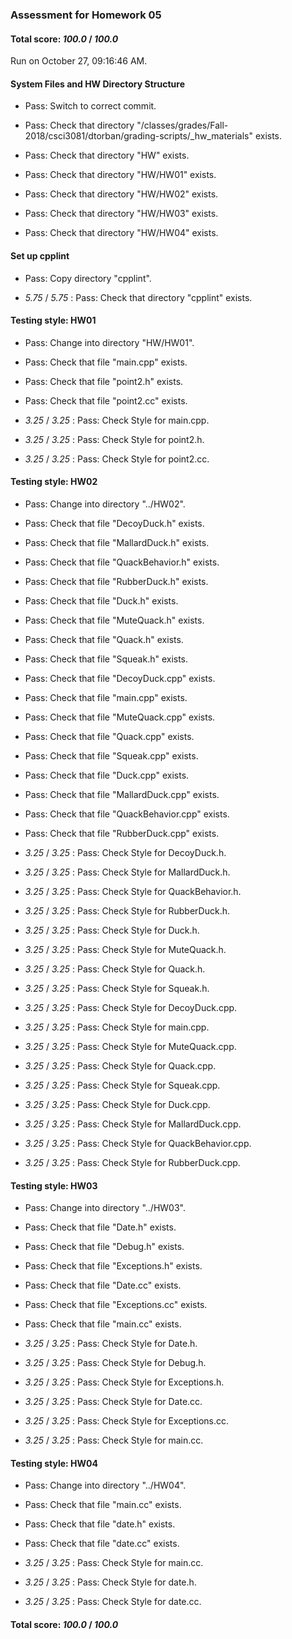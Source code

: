 ### Assessment for Homework 05

#### Total score: _100.0_ / _100.0_

Run on October 27, 09:16:46 AM.


#### System Files and HW Directory Structure

+ Pass: Switch to correct commit.



+ Pass: Check that directory "/classes/grades/Fall-2018/csci3081/dtorban/grading-scripts/_hw_materials" exists.

+ Pass: Check that directory "HW" exists.

+ Pass: Check that directory "HW/HW01" exists.

+ Pass: Check that directory "HW/HW02" exists.

+ Pass: Check that directory "HW/HW03" exists.

+ Pass: Check that directory "HW/HW04" exists.


#### Set up cpplint

+ Pass: Copy directory "cpplint".



+  _5.75_ / _5.75_ : Pass: Check that directory "cpplint" exists.


#### Testing style: HW01

+ Pass: Change into directory "HW/HW01".

+ Pass: Check that file "main.cpp" exists.

+ Pass: Check that file "point2.h" exists.

+ Pass: Check that file "point2.cc" exists.

+  _3.25_ / _3.25_ : Pass: Check Style for main.cpp.



+  _3.25_ / _3.25_ : Pass: Check Style for point2.h.



+  _3.25_ / _3.25_ : Pass: Check Style for point2.cc.




#### Testing style: HW02

+ Pass: Change into directory "../HW02".

+ Pass: Check that file "DecoyDuck.h" exists.

+ Pass: Check that file "MallardDuck.h" exists.

+ Pass: Check that file "QuackBehavior.h" exists.

+ Pass: Check that file "RubberDuck.h" exists.

+ Pass: Check that file "Duck.h" exists.

+ Pass: Check that file "MuteQuack.h" exists.

+ Pass: Check that file "Quack.h" exists.

+ Pass: Check that file "Squeak.h" exists.

+ Pass: Check that file "DecoyDuck.cpp" exists.

+ Pass: Check that file "main.cpp" exists.

+ Pass: Check that file "MuteQuack.cpp" exists.

+ Pass: Check that file "Quack.cpp" exists.

+ Pass: Check that file "Squeak.cpp" exists.

+ Pass: Check that file "Duck.cpp" exists.

+ Pass: Check that file "MallardDuck.cpp" exists.

+ Pass: Check that file "QuackBehavior.cpp" exists.

+ Pass: Check that file "RubberDuck.cpp" exists.

+  _3.25_ / _3.25_ : Pass: Check Style for DecoyDuck.h.



+  _3.25_ / _3.25_ : Pass: Check Style for MallardDuck.h.



+  _3.25_ / _3.25_ : Pass: Check Style for QuackBehavior.h.



+  _3.25_ / _3.25_ : Pass: Check Style for RubberDuck.h.



+  _3.25_ / _3.25_ : Pass: Check Style for Duck.h.



+  _3.25_ / _3.25_ : Pass: Check Style for MuteQuack.h.



+  _3.25_ / _3.25_ : Pass: Check Style for Quack.h.



+  _3.25_ / _3.25_ : Pass: Check Style for Squeak.h.



+  _3.25_ / _3.25_ : Pass: Check Style for DecoyDuck.cpp.



+  _3.25_ / _3.25_ : Pass: Check Style for main.cpp.



+  _3.25_ / _3.25_ : Pass: Check Style for MuteQuack.cpp.



+  _3.25_ / _3.25_ : Pass: Check Style for Quack.cpp.



+  _3.25_ / _3.25_ : Pass: Check Style for Squeak.cpp.



+  _3.25_ / _3.25_ : Pass: Check Style for Duck.cpp.



+  _3.25_ / _3.25_ : Pass: Check Style for MallardDuck.cpp.



+  _3.25_ / _3.25_ : Pass: Check Style for QuackBehavior.cpp.



+  _3.25_ / _3.25_ : Pass: Check Style for RubberDuck.cpp.




#### Testing style: HW03

+ Pass: Change into directory "../HW03".

+ Pass: Check that file "Date.h" exists.

+ Pass: Check that file "Debug.h" exists.

+ Pass: Check that file "Exceptions.h" exists.

+ Pass: Check that file "Date.cc" exists.

+ Pass: Check that file "Exceptions.cc" exists.

+ Pass: Check that file "main.cc" exists.

+  _3.25_ / _3.25_ : Pass: Check Style for Date.h.



+  _3.25_ / _3.25_ : Pass: Check Style for Debug.h.



+  _3.25_ / _3.25_ : Pass: Check Style for Exceptions.h.



+  _3.25_ / _3.25_ : Pass: Check Style for Date.cc.



+  _3.25_ / _3.25_ : Pass: Check Style for Exceptions.cc.



+  _3.25_ / _3.25_ : Pass: Check Style for main.cc.




#### Testing style: HW04

+ Pass: Change into directory "../HW04".

+ Pass: Check that file "main.cc" exists.

+ Pass: Check that file "date.h" exists.

+ Pass: Check that file "date.cc" exists.

+  _3.25_ / _3.25_ : Pass: Check Style for main.cc.



+  _3.25_ / _3.25_ : Pass: Check Style for date.h.



+  _3.25_ / _3.25_ : Pass: Check Style for date.cc.



#### Total score: _100.0_ / _100.0_

